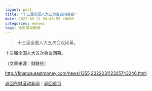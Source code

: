 ```yaml
---
layout: post
title: "十三届全国人大五次会议闭幕会"
date: 2022-03-11 09:43:55 +0800
categories: emnews
tags: 东财滚动新闻
---
```

> 十三届全国人大五次会议闭幕。

<p>十三届全国人大五次会议闭幕。</p><p class="em_media">（文章来源：财联社）</p>

<http://finance.eastmoney.com/news/1355,202203112305743246.html>

[返回东财滚动新闻](//finews.withounder.com/emnews/)｜[返回首页](//finews.withounder.com/)